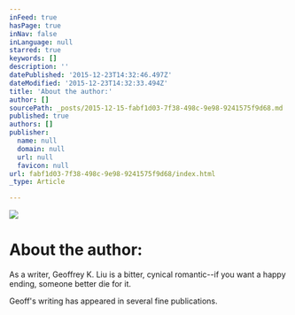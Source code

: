 ```yaml
---
inFeed: true
hasPage: true
inNav: false
inLanguage: null
starred: true
keywords: []
description: ''
datePublished: '2015-12-23T14:32:46.497Z'
dateModified: '2015-12-23T14:32:33.494Z'
title: 'About the author:'
author: []
sourcePath: _posts/2015-12-15-fabf1d03-7f38-498c-9e98-9241575f9d68.md
published: true
authors: []
publisher:
  name: null
  domain: null
  url: null
  favicon: null
url: fabf1d03-7f38-498c-9e98-9241575f9d68/index.html
_type: Article

---
```

![](https://s3-us-west-2.amazonaws.com/the-grid-img/p/74f65fafebcedee95b3c6475099027094f72d824.jpg)

# About the author:

As a writer, Geoffrey K. Liu is a bitter, cynical romantic--if you want a happy ending, someone better die for it.

Geoff's writing has appeared in several fine publications.